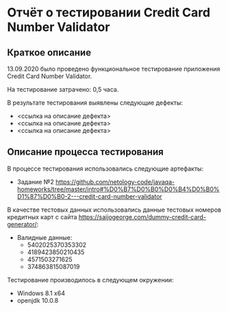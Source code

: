 # Отчёт о тестировании Credit Card Number Validator
## Краткое описание

13.09.2020 было проведено функциональное тестирование приложения Credit Card Number Validator.

На тестирование затрачено: 0,5 часа.

В результате тестирования выявлены следующие дефекты:
* <ссылка на описание дефекта>
* <ссылка на описание дефекта>
* <ссылка на описание дефекта>

## Описание процесса тестирования

В процессе тестирования использовались следующие артефакты:
* Задание №2 https://github.com/netology-code/javaqa-homeworks/tree/master/intro#%D0%B7%D0%B0%D0%B4%D0%B0%D1%87%D0%B0-2---credit-card-number-validator


В качестве тестовых данных использовались данные тестовых номеров кредитных карт с сайта https://saijogeorge.com/dummy-credit-card-generator/:
* Валидные данные:
  * 5402025370353302
  * 4189423850210435
  * 4571503271625
  * 374863815087019


Тестирование производилось в следующем окружении:
* Windows 8.1 x64
* openjdk 10.0.8
